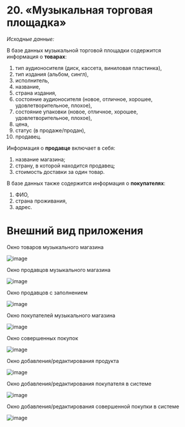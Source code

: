 # 20. «Музыкальная торговая площадка»
*Исходные данные:*


В базе данных музыкальной торговой площадки содержится информация о **товарах**: 
1. тип аудионосителя (диск, кассета, виниловая пластинка), 
2. тип издания (альбом, сингл), 
3. исполнитель, 
4. название, 
5. страна издания, 
6. состояние аудионосителя (новое, отличное, хорошее, удовлетворительное, плохое), 
7. состояние упаковки (новое, отличное, хорошее, удовлетворительное, плохое), 
8. цена, 
9. статус (в продаже/продан), 
10. продавец. 

Информация о **продавце** включает в себя:
1. название магазина; 
2. страну, в которой находится продавец; 
3. стоимость доставки за один товар. 

В базе данных также содержится информация о **покупателях**: 
1. ФИО, 
2. страна проживания, 
3. адрес. 

# Внешний вид приложения
Окно товаров музыкального магазина

![image](https://github.com/Nadia-Snitenko/industrial-programming/assets/90641953/5ca3452b-73ed-4006-9bc1-058f9f384b6f)

Окно продавцов музыкального магазина

![image](https://github.com/Nadia-Snitenko/industrial-programming/assets/90641953/32c61756-8d00-4932-8c42-698be8a02225)

Окно продавцов с заполнением

![image](https://github.com/Nadia-Snitenko/industrial-programming/assets/90641953/cb0f268b-365e-4e9a-a03b-cb89b92398b8)

Окно покупателей музыкального магазина 

![image](https://github.com/Nadia-Snitenko/industrial-programming/assets/90641953/6a7e9ee0-d6ee-456c-8b58-e3c7d29c7c0b)

Окно совершенных покупок

![image](https://github.com/Nadia-Snitenko/industrial-programming/assets/90641953/36496a2a-544e-4769-ab76-23039d68fa7b)

Окно добавления/редактирования продукта

![image](https://github.com/Nadia-Snitenko/industrial-programming/assets/90641953/1b1473fb-c892-4d86-987f-8830e8518be4)

Окно добавления/редактирования покупателя в системе

![image](https://github.com/Nadia-Snitenko/industrial-programming/assets/90641953/df59bf59-6a3c-4d71-8449-8c3799ec6738)

Окно добавления/редактирования совершенной покупки в системе

![image](https://github.com/Nadia-Snitenko/industrial-programming/assets/90641953/8d8fbf12-9704-42ed-9c4a-df28303582f6)

